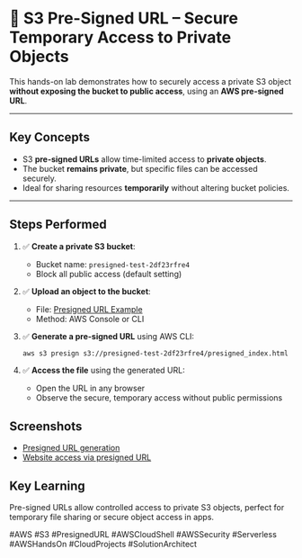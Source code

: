 # 🔐 S3 Pre-Signed URL – Secure Temporary Access to Private Objects

This hands-on lab demonstrates how to securely access a private S3 object **without exposing the bucket to public access**, using an **AWS pre-signed URL**.

---

## Key Concepts

- S3 **pre-signed URLs** allow time-limited access to **private objects**.
- The bucket **remains private**, but specific files can be accessed securely.
- Ideal for sharing resources **temporarily** without altering bucket policies.

---

## Steps Performed

1. ✅ **Create a private S3 bucket**:
   - Bucket name: `presigned-test-2df23rfre4`
   - Block all public access (default setting)

2. ✅ **Upload an object to the bucket**:
   - File: [Presigned URL Example](presigned_index.html)
   - Method: AWS Console or CLI

3. ✅ **Generate a pre-signed URL** using AWS CLI:
   ```bash
   aws s3 presign s3://presigned-test-2df23rfre4/presigned_index.html
    ```
4. ✅ **Access the file** using the generated URL:
   - Open the URL in any browser
   - Observe the secure, temporary access without public permissions

## Screenshots

- [Presigned URL generation](Screenshots/presigned_url_generation.png)
- [Website access via presigned URL](Screenshots/Website_access_via_presigned_url.png)


## Key Learning
 Pre-signed URLs allow controlled access to private S3 objects,
perfect for temporary file sharing or secure object access in apps.

#AWS #S3 #PresignedURL #AWSCloudShell #AWSSecurity #Serverless #AWSHandsOn #CloudProjects #SolutionArchitect